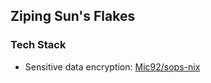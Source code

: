 ## Ziping Sun's Flakes

### Tech Stack

- Sensitive data encryption: [Mic92/sops-nix](https://github.com/Mic92/sops-nix)
